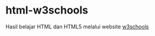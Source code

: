 # html-w3schools
 Hasil belajar HTML dan HTML5 melalui website <a href="https://www.w3schools.com/html/default.asp">w3schools</a>
